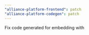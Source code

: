 ```yaml
---
"alliance-platform-frontend": patch
"alliance-platform-codegen": patch
---
```


Fix code generated for embedding with <script> tags to properly escape code and avoid XSS vulnerabilities. This affected the `{% component %}` tag.
